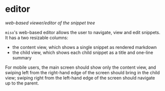 # editor
*web-based viewer/editor of the snippet tree*

`miso`'s web-based editor allows the user to navigate, view and edit snippets. It has a two resizable columns:

- the content view, which shows a single snippet as rendered markdown
- the child view, which shows each child snippet as a title and one-line summary

For mobile users, the main screen should show only the content view, and swiping left from the right-hand edge of the screen should bring in the child view; swiping right from the left-hand edge of the screen should navigate up to the parent.


